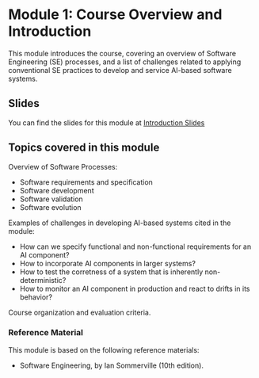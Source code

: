 # Module 1: Course Overview and Introduction 

This module introduces the course, covering an overview of Software Engineering (SE) processes, and a list of challenges related to applying conventional SE practices to develop and service AI-based software systems.  

## Slides

You can find the slides for this module at [Introduction Slides](01_introduction_slides.pdf)

## Topics covered in this module

Overview of Software Processes:
- Software requirements and specification
- Software development
- Software validation 
- Software evolution

Examples of challenges in developing AI-based systems cited in the module:
- How can we specify functional and non-functional requirements for an AI component?
- How to incorporate AI components in larger systems?
- How to test the corretness of a system that is inherently non-deterministic?
- How to monitor an AI component in production and react to drifts in its behavior?

Course organization and evaluation criteria. 


### Reference Material

This module is based on the following reference materials:
-  Software Engineering, by Ian Sommerville (10th edition).  

